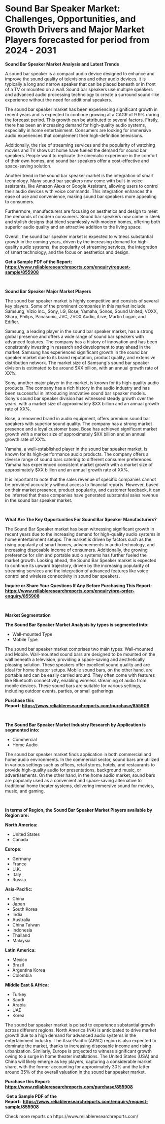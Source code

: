 <p><h1>Sound Bar Speaker Market: Challenges, Opportunities, and Growth Drivers and Major Market Players forecasted for period from 2024 - 2031</h1></p><p><strong>Sound Bar Speaker Market Analysis and Latest Trends</strong></p>
<p><p>A sound bar speaker is a compact audio device designed to enhance and improve the sound quality of televisions and other audio devices. It is typically a long and narrow speaker that can be placed beneath or in front of a TV or mounted on a wall. Sound bar speakers use multiple speakers and advanced audio processing technology to create a surround sound-like experience without the need for additional speakers.</p><p>The sound bar speaker market has been experiencing significant growth in recent years and is expected to continue growing at a CAGR of 9.9% during the forecast period. This growth can be attributed to several factors. Firstly, there has been an increasing demand for high-quality audio systems, especially in home entertainment. Consumers are looking for immersive audio experiences that complement their high-definition televisions.</p><p>Additionally, the rise of streaming services and the popularity of watching movies and TV shows at home have fueled the demand for sound bar speakers. People want to replicate the cinematic experience in the comfort of their own homes, and sound bar speakers offer a cost-effective and space-saving solution.</p><p>Another trend in the sound bar speaker market is the integration of smart technology. Many sound bar speakers now come with built-in voice assistants, like Amazon Alexa or Google Assistant, allowing users to control their audio devices with voice commands. This integration enhances the ease of use and convenience, making sound bar speakers more appealing to consumers.</p><p>Furthermore, manufacturers are focusing on aesthetics and design to meet the demands of modern consumers. Sound bar speakers now come in sleek and stylish designs that blend seamlessly with modern homes, offering both superior audio quality and an attractive addition to the living space.</p><p>Overall, the sound bar speaker market is expected to witness substantial growth in the coming years, driven by the increasing demand for high-quality audio systems, the popularity of streaming services, the integration of smart technology, and the focus on aesthetics and design.</p></p>
<p><strong>Get a Sample PDF of the Report:&nbsp; <a href="https://www.reliableresearchreports.com/enquiry/request-sample/855908">https://www.reliableresearchreports.com/enquiry/request-sample/855908</a></strong></p>
<p>&nbsp;</p>
<p><strong>Sound Bar Speaker Major Market Players</strong></p>
<p><p>The sound bar speaker market is highly competitive and consists of several key players. Some of the prominent companies in this market include Samsung, Vizio Inc., Sony, LG, Bose, Yamaha, Sonos, Sound United, VOXX, Sharp, Philips, Panasonic, JVC, ZVOX Audio, iLive, Martin Logan, and Edifier.</p><p>Samsung, a leading player in the sound bar speaker market, has a strong global presence and offers a wide range of sound bar speakers with advanced features. The company has a history of innovation and has been consistently investing in research and development to stay ahead in the market. Samsung has experienced significant growth in the sound bar speaker market due to its brand reputation, product quality, and extensive distribution network. The market size of Samsung's sound bar speaker division is estimated to be around $XX billion, with an annual growth rate of XX%.</p><p>Sony, another major player in the market, is known for its high-quality audio products. The company has a rich history in the audio industry and has been successful in introducing innovative sound bar speaker models. Sony's sound bar speaker division has witnessed steady growth over the years, with a market size of approximately $XX billion and an annual growth rate of XX%.</p><p>Bose, a renowned brand in audio equipment, offers premium sound bar speakers with superior sound quality. The company has a strong market presence and a loyal customer base. Bose has achieved significant market growth with a market size of approximately $XX billion and an annual growth rate of XX%.</p><p>Yamaha, a well-established player in the sound bar speaker market, is known for its high-performance audio products. The company offers a diverse range of sound bars catering to different consumer preferences. Yamaha has experienced consistent market growth with a market size of approximately $XX billion and an annual growth rate of XX%.</p><p>It is important to note that the sales revenue of specific companies cannot be provided accurately without access to financial reports. However, based on their market presence, product popularity, and customer feedback, it can be inferred that these companies have generated substantial sales revenue in the sound bar speaker market.</p></p>
<p>&nbsp;</p>
<p><strong>What Are The Key Opportunities For Sound Bar Speaker Manufacturers?</strong></p>
<p><p>The Sound Bar Speaker market has been witnessing significant growth in recent years due to the increasing demand for high-quality audio systems in home entertainment setups. The market is driven by factors such as the rising popularity of smart homes, advancements in audio technology, and increasing disposable income of consumers. Additionally, the growing preference for slim and portable audio systems has further fueled the market growth. Looking ahead, the Sound Bar Speaker market is expected to continue its upward trajectory, driven by the increasing popularity of streaming services and the integration of advanced features like voice control and wireless connectivity in sound bar speakers.</p></p>
<p><strong>Inquire or Share Your Questions If Any Before Purchasing This Report: <a href="https://www.reliableresearchreports.com/enquiry/pre-order-enquiry/855908">https://www.reliableresearchreports.com/enquiry/pre-order-enquiry/855908</a></strong></p>
<p>&nbsp;</p>
<p><strong>Market Segmentation</strong></p>
<p><strong>The Sound Bar Speaker Market Analysis by types is segmented into:</strong></p>
<p><ul><li>Wall-mounted Type</li><li>Mobile Type</li></ul></p>
<p><p>The sound bar speaker market comprises two main types: Wall-mounted and Mobile. Wall-mounted sound bars are designed to be mounted on the wall beneath a television, providing a space-saving and aesthetically pleasing solution. These speakers offer excellent sound quality and are ideal for home theater setups. Mobile sound bars, on the other hand, are portable and can be easily carried around. They often come with features like Bluetooth connectivity, enabling wireless streaming of audio from mobile devices. These sound bars are suitable for various settings, including outdoor events, parties, or small gatherings.</p></p>
<p><strong>Purchase this Report:&nbsp;<a href="https://www.reliableresearchreports.com/purchase/855908">https://www.reliableresearchreports.com/purchase/855908</a></strong></p>
<p>&nbsp;</p>
<p><strong>The Sound Bar Speaker Market Industry Research by Application is segmented into:</strong></p>
<p><ul><li>Commercial</li><li>Home Audio</li></ul></p>
<p><p>The sound bar speaker market finds application in both commercial and home audio environments. In the commercial sector, sound bars are utilized in various settings such as offices, retail stores, hotels, and restaurants to provide high-quality audio for presentations, background music, or advertisements. On the other hand, in the home audio market, sound bars are popularly used as a convenient and space-saving alternative to traditional home theater systems, delivering immersive sound for movies, music, and gaming.</p></p>
<p>&nbsp;</p>
<p><strong>In terms of Region, the Sound Bar Speaker Market Players available by Region are:</strong></p>
<p>
    <p> <strong> North America: </strong>
        <ul>
            <li>United States</li>
            <li>Canada</li>
        </ul>
        </p> 
    <p> <strong> Europe: </strong>
        <ul>
            <li>Germany</li>
            <li>France</li>
            <li>U.K.</li>
            <li>Italy</li>
            <li>Russia</li>
        </ul>
        </p> 
    <p> <strong> Asia-Pacific: </strong>
        <ul>
            <li>China</li>
            <li>Japan</li>
            <li>South Korea</li>
            <li>India</li>
            <li>Australia</li>
            <li>China Taiwan</li>
            <li>Indonesia</li>
            <li>Thailand</li>
            <li>Malaysia</li>
        </ul>
        </p> 
    <p> <strong> Latin America: </strong>
        <ul>
            <li>Mexico</li>
            <li>Brazil</li>
            <li>Argentina Korea</li>
            <li>Colombia</li>
        </ul>
        </p> 
    <p> <strong> Middle East & Africa: </strong>
        <ul>
            <li>Turkey</li>
            <li>Saudi</li>
            <li>Arabia</li>
            <li>UAE</li>
            <li>Korea</li>
        </ul>
    </p>
    </p>
<p><p>The sound bar speaker market is poised to experience substantial growth across different regions. North America (NA) is anticipated to drive market growth due to a high demand for advanced audio systems in the entertainment industry. The Asia-Pacific (APAC) region is also expected to dominate the market, thanks to increasing disposable income and rising urbanization. Similarly, Europe is projected to witness significant growth owing to a surge in home theater installations. The United States (USA) and China will likely emerge as key players, capturing a considerable market share, with the former accounting for approximately 30% and the latter around 35% of the overall valuation in the sound bar speaker market.</p></p>
<p><strong>Purchase this Report: <a href="https://www.reliableresearchreports.com/purchase/855908">https://www.reliableresearchreports.com/purchase/855908</a></strong></p>
<p>&nbsp;<strong>Get a Sample PDF of the Report:&nbsp;&nbsp;<a href="https://www.reliableresearchreports.com/enquiry/request-sample/855908">https://www.reliableresearchreports.com/enquiry/request-sample/855908</a></strong></p>
<p><strong></strong></p>
<p>Check more reports on https://www.reliableresearchreports.com/</p>